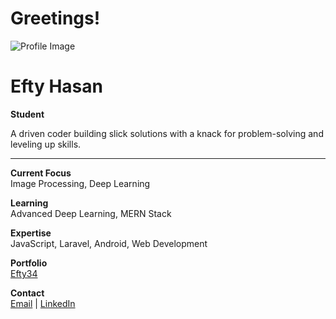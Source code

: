 # Greetings!

![Profile Image](https://i.pinimg.com/originals/60/fe/9f/60fe9f6abc5750938b5bb0464210ab58.gif)

# Efty Hasan

**Student**

A driven coder building slick solutions with a knack for problem-solving and leveling up skills.

---

**Current Focus**  
Image Processing, Deep Learning

**Learning**  
Advanced Deep Learning, MERN Stack

**Expertise**  
JavaScript, Laravel, Android, Web Development

**Portfolio**  
[Efty34](https://efty34.github.io/Portfolio34/)

**Contact**  
[Email](mailto:your.email@example.com) | [LinkedIn](https://linkedin.com/in/yourprofile)
